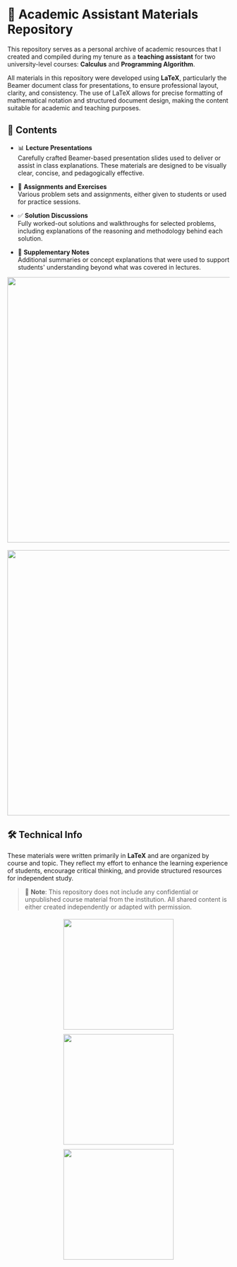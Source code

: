 # 📘 Academic Assistant Materials Repository

<!-- PORTFOLIO-START: detailedDescription -->
This repository serves as a personal archive of academic resources that I created and compiled during my tenure as a **teaching assistant** for two university-level courses: **Calculus** and **Programming Algorithm**.

All materials in this repository were developed using **LaTeX**, particularly the Beamer document class for presentations, to ensure professional layout, clarity, and consistency. The use of LaTeX allows for precise formatting of mathematical notation and structured document design, making the content suitable for academic and teaching purposes.
<!-- PORTFOLIO-END: detailedDescription -->

## 📂 Contents
<!-- PORTFOLIO-START: features -->
- 📊 **Lecture Presentations**  
  Carefully crafted Beamer-based presentation slides used to deliver or assist in class explanations. These materials are designed to be visually clear, concise, and pedagogically effective.

- 📝 **Assignments and Exercises**  
  Various problem sets and assignments, either given to students or used for practice sessions.

- ✅ **Solution Discussions**  
  Fully worked-out solutions and walkthroughs for selected problems, including explanations of the reasoning and methodology behind each solution.

- 🧠 **Supplementary Notes**  
  Additional summaries or concept explanations that were used to support students' understanding beyond what was covered in lectures.
  <!-- PORTFOLIO-END: features -->

<p align="center">
  <img src="https://github.com/user-attachments/assets/bce9d7f1-f1d9-4c9b-9f66-390606327f60" width="600"/>
  <br/><br/>
  <img src="https://github.com/user-attachments/assets/82cbf678-37a5-49c8-bf16-67c3912d20ca" width="600"/>
</p>

## 🛠️ Technical Info

These materials were written primarily in **LaTeX** and are organized by course and topic. They reflect my effort to enhance the learning experience of students, encourage critical thinking, and provide structured resources for independent study.

> 📌 **Note**: This repository does not include any confidential or unpublished course material from the institution. All shared content is either created independently or adapted with permission.

<p align="center">
  <img src="https://github.com/user-attachments/assets/54898da8-bcc4-4639-afe9-e58675b83069" width="250" style="margin: 5px;" />
  <img src="https://github.com/user-attachments/assets/49e3310a-c04c-421a-a4b8-233bd4521ed2" width="250" style="margin: 5px;" />
  <img src="https://github.com/user-attachments/assets/0433fe9a-466e-4b34-8575-509d1de028d7" width="250" style="margin: 5px;" />
</p>
